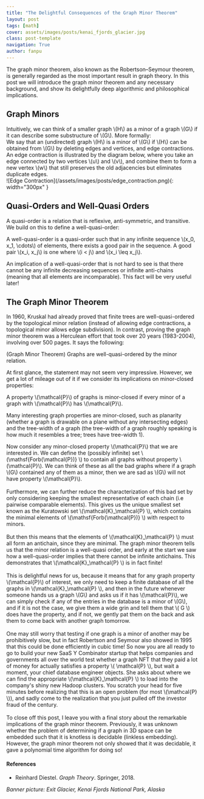 ```yaml
---
title: "The Delightful Consequences of the Graph Minor Theorem"
layout: post
tags: [math]
cover: assets/images/posts/kenai_fjords_glacier.jpg
class: post-template
navigation: True
author: fanpu
---
```


The graph minor theorem, also known as the Robertson–Seymour theorem, is generally regarded as the most important result in graph theory. 
In this post we will introduce the graph minor theorem and any necessary background,
and show its delightfully deep algorithmic and philosophical implications.

## Graph Minors

<div>
Intuitively, we can think of a smaller graph \(H\) as a minor of a graph \(G\)
if it can describe some substructure of \(G\). More formally:
</div>

<div class="definition">
We say that an (undirected) graph \(H\) is a minor of \(G\) if \(H\) can be obtained from \(G\) by deleting edges and vertices, and edge contractions.
An edge contraction is illustrated by the diagram below, where you take an edge 
connected by two vertices \(u\) and \(v\), and combine them to form a new vertex \(w\) that still preserves the old adjacencies but eliminates duplicate edges.
</div>
![Edge Contraction](/assets/images/posts/edge_contraction.png){: width="300px" }

## Quasi-Orders and Well-Quasi Orders
A quasi-order is a relation that is reflexive, anti-symmetric, and transitive.
We build on this to define a well-quasi-order:

<div class="definition">
A well-quasi-order is a quasi-order such that in any infinite sequence \(x_0, x_1, \cdots\) of elements, there exists a good pair in the sequence. 
A good pair \(x_i, x_j\) is one where \(i < j\) and \(x_i \leq x_j\). 
</div>

An implication of a well-quasi-order that is not hard to see is that there cannot be any infinite decreasing
sequences or infinite anti-chains (meaning that all elements are incomparable). 
This fact will be very useful later!

## The Graph Minor Theorem
In 1960, Kruskal had already proved that finite trees are well-quasi-ordered by the topological minor relation (instead of allowing edge contractions, a topological minor allows edge subdivision). 
In contrast, proving the graph minor theorem was a Herculean effort that took over 20 years (1983-2004), involving over 500 pages. It says the following:

<div class="theorem">
(Graph Minor Theorem) Graphs are well-quasi-ordered by the minor relation.
</div>

At first glance, the statement may not seem very impressive. However, we get a lot of mileage out of it if we consider its implications on minor-closed properties:

<div class="definition">
A property \(\mathcal{P}\) of graphs is minor-closed if every minor of a graph with \(\mathcal{P}\) has \(\mathcal{P}\).
</div>

Many interesting graph properties are minor-closed, such as planarity (whether a graph is drawable on a plane without any intersecting edges) and the tree-width of a graph (the tree-width of a graph roughly speaking is how much it resembles a tree; trees have tree-width 1).

<div>
Now consider any minor-closed property \(\mathcal{P}\) that we are interested in.
We can define the (possibly infinite) set \(\mathsf{Forb(\mathcal{P})} \) to contain all graphs without property \(\mathcal{P}\). We can think of these as all the bad graphs
where if a graph \(G\) contained any of them as a minor, then we are sad as \(G\) will not have property \(\mathcal{P}\). 
</div>

<div>
<br>
Furthermore, we can further reduce the characterization of this bad set by only considering keeping the
smallest representative of each chain (i.e pairwise comparable elements).
This gives us the unique smallest set known as the Kuratowski set \(\mathcal{K}_\mathcal{P} \),
which contains the minimal elements of \(\mathsf{Forb(\mathcal{P})} \) with respect to minors.
<br>
<br>
But then this means that the elements of \(\mathcal{K}_\mathcal{P} \) must all form an antichain, since they are minimal. The graph minor theorem tells us that the minor
relation is a well-quasi order, and early at the start we saw how a well-quasi-order implies that there cannot be infinite antichains. This demonstrates that \(\mathcal{K}_\mathcal{P} \) is in fact finite!
<br>
<br>
This is delightful news for us, because it means that for any graph property \(\mathcal{P}\)
of interest, we only need to keep a finite database of all the graphs in \(\mathcal{K}_\mathcal{P} \), and then in the future whenever someone hands us a graph \(G\) and asks
us if it has \(\mathcal{P}\), we can simply check if any of the entries in the database is a minor of \(G\), and if it is not the case, we give them a wide grin and tell them that
\( G \) does have the property, and if not, we gently pat them on the back and ask them to come back with another graph tomorrow.
<br>
<br>
One may still worry that testing if one graph is a minor of another may be prohibitively slow,
but in fact Robertson and Seymour also showed in 1995 that this could be done efficiently in cubic time! So now you are all ready to go to build your new SaaS Y Combinator startup that helps companies and governments all over the world test whether a graph NFT that they paid a lot of money for actually satisfies a property \( \mathcal{P} \), but wait a moment, your chief database engineer objects. She asks about where we can find the appropriate \(\mathcal{K}_\mathcal{P} \) to load into the company's shiny new Hadoop clusters. You scratch your head for five minutes before realizing that this is an open problem (for most \(\mathcal{P} \)), and sadly come to the realization that you just pulled off the investor fraud of the century.
<br>
<br>
To close off this post, I leave you with a final story about the remarkable implications of the graph minor theorem. Previously, it was unknown whether the problem of determining if a graph in 3D space can be embedded such that it is knotless is decidable (linkless embedding). However, the graph minor theorem not only showed that it was decidable, it gave a polynomial time algorithm for doing so!
</div>

#### References
- Reinhard Diestel. *Graph Theory*. Springer, 2018.

*Banner picture: Exit Glacier, Kenai Fjords National Park, Alaska*
